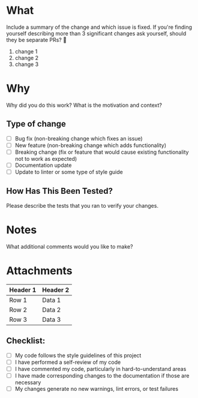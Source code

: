 # What
Include a summary of the change and which issue is fixed.
If you're finding yourself describing more than 3 significant changes ask yourself, should they be separate PRs? 🧐
1. change 1
2. change 2
3. change 3

# Why
Why did you do this work? What is the motivation and context?

## Type of change
- [ ] Bug fix (non-breaking change which fixes an issue)
- [ ] New feature (non-breaking change which adds functionality)
- [ ] Breaking change (fix or feature that would cause existing functionality not to work as expected)
- [ ] Documentation update
- [ ] Update to linter or some type of style guide

## How Has This Been Tested?
Please describe the tests that you ran to verify your changes.

# Notes
What additional comments would you like to make?

# Attachments
| Header 1 | Header 2 |
|----------|----------|
| Row 1    | Data 1   |
| Row 2    | Data 2   |
| Row 3    | Data 3   |

## Checklist:
- [ ] My code follows the style guidelines of this project
- [ ] I have performed a self-review of my code
- [ ] I have commented my code, particularly in hard-to-understand areas
- [ ] I have made corresponding changes to the documentation if those are necessary
- [ ] My changes generate no new warnings, lint errors, or test failures
